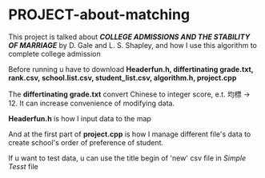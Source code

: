 # PROJECT-about-matching
This project is talked about ***COLLEGE ADMISSIONS AND THE STABILITY OF MARRIAGE*** by  D. Gale and L. S. Shapley, and how I use this algorithm to complete college admission

Before running u have to download **Headerfun.h, differtinating grade.txt, rank.csv, school.list.csv, student_list.csv, algorithm.h, project.cpp**

The **differtinating grade.txt** convert Chinese to integer score, e.t. 均標 -> 12. It can increase convenience of modifying data.

**Headerfun.h** is how I input data to the map

And at the first part of **project.cpp** is how I manage different file's data to create school's order of preference of student.

If u want to test data, u can use the title begin of 'new' csv file in *Simple Tesst* file
